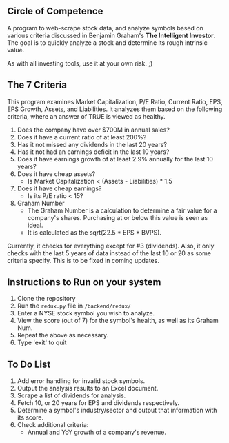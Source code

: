 ## Circle of Competence
A program to web-scrape stock data, and analyze symbols based on various criteria discussed in Benjamin Graham's __The Intelligent Investor__. The goal is to quickly analyze a stock and determine its rough intrinsic value.

As with all investing tools, use it at your own risk. ;)

## The 7 Criteria
This program examines Market Capitalization, P/E Ratio, Current Ratio, EPS, EPS Growth, Assets, and Liabilities. It analyzes them based on the following criteria, where an answer of TRUE is viewed as healthy.
1. Does the company have over $700M in annual sales? 
2. Does it have a current ratio of at least 200%?
3. Has it not missed any dividends in the last 20 years?
4. Has it not had an earnings deficit in the last 10 years?
5. Does it have earnings growth of at least 2.9% annually for the last 10 years?
6. Does it have cheap assets?
	* Is Market Capitalization < (Assets - Liabilities) * 1.5
7. Does it have cheap earnings?
	* Is its P/E ratio < 15?
8. Graham Number
	* The Graham Number is a calculation to determine a fair value for a company's shares. Purchasing at or below this value is seen as ideal.
	* It is calculated as the sqrt(22.5 * EPS * BVPS).

Currently, it checks for everything except for #3 (dividends). Also, it only checks with the last 5 years of data instead of the last 10 or 20 as some criteria specify. This is to be fixed in coming updates.

## Instructions to Run on your system
1. Clone the repository
2. Run the `redux.py` file in `/backend/redux/`
3. Enter a NYSE stock symbol you wish to analyze.
4. View the score (out of 7) for the symbol's health, as well as its Graham Num.
5. Repeat the above as necessary.
6. Type 'exit' to quit

## To Do List
1. Add error handling for invalid stock symbols.
2. Output the analysis results to an Excel document.
3. Scrape a list of dividends for analysis.
4. Fetch 10, or 20 years for EPS and dividends respectively.
5. Determine a symbol's industry/sector and output that information with its score.
6. Check additional criteria:
	* Annual and YoY growth of a company's revenue.
